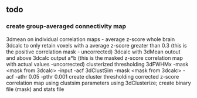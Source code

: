 ## todo

### create group-averaged connectivity map
3dmean on individual correlation maps - average z-score whole brain
3dcalc to only retain voxels with a average z-score greater than 0.3 (this is the positive correlation mask - uncorrected)
3dcalc with 3dMean outout and above 3dcalc output a*b (this is the masked z-score correlation map with actual values -uncorrected)
clusterized thresholding
3dFWHMx -mask <mask from 3dcalc> -input <average WB z-score map> -acf
3dClustSim -mask <mask from 3dcalc> -acf <acf values from above> -athr 0.05 -pthr 0.001
create cluster thresholding corrected z-score correlation map using clustsim parameters using 3dClusterize; create binary file (mask) and stats file
